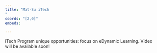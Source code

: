 ```yaml
---
title: "Mat-Su iTech
"
coords: "[2,0]"
embeds: 

---
```


iTech Program unique opportunities: focus on eDynamic Learning.  Video will be available soon!
